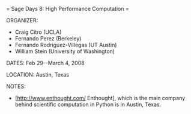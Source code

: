 = Sage Days 8: High Performance Computation =

ORGANIZER:
  * Craig Citro (UCLA)
  * Fernando Perez (Berkeley)
  * Fernando Rodriguez-Villegas (UT Austin)
  * William Stein (University of Washington)

DATES:
  Feb 29--March 4, 2008

LOCATION:
  Austin, Texas

NOTES:
   * [http://www.enthought.com/ Enthought], which is the main company behind scientific computation in Python is in Austin, Texas. 
